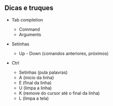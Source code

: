 ## Dicas e truques

* Tab completion
    - Command
    - Arguments

* Setinhas
    - Up - Down (comandos anteriores, próximos)

* Ctrl
    - Setinhas (pula palavras)
    - A (inicio da linha)
    - E (final da linha)
    - U (limpa a linha)
    - K (remove do cursor até o final da linha)
    - L (limpa a tela)